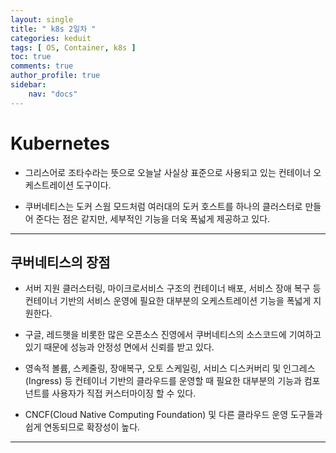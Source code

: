 ```yaml
---
layout: single
title: " k8s 2일차 "
categories: keduit
tags: [ OS, Container, k8s ]
toc: true 
comments: true
author_profile: true
sidebar:
    nav: "docs"
---
```


# Kubernetes

* 그리스어로 조타수라는 뜻으로 오늘날 사실상 표준으로 사용되고 있는 컨테이너 오케스트레이션 도구이다. 

* 쿠버네티스는 도커 스웜 모드처럼 여러대의 도커 호스트를 하나의 클러스터로 만들어 준다는 점은 같지만, 세부적인 기능을 더욱 폭넓게 제공하고 있다.

---

## 쿠버네티스의 장점

* 서버 지원 클러스터링, 마이크로서비스 구조의 컨테이너 배포, 서비스 장애 복구 등 컨테이너 기반의 서비스 운영에 필요한 대부분의 오케스트레이션 기능을 폭넓게 지원한다. 

* 구글, 레드햇을 비롯한 많은 오픈소스 진영에서 쿠버네티스의 소스코드에 기여하고 있기 때문에 성능과 안정성 면에서 신뢰를 받고 있다. 

* 영속적 볼륨, 스케줄링, 장애복구, 오토 스케일링, 서비스 디스커버리 및 인그레스(Ingress) 등 컨테이너 기반의 클라우드를 운영할 때 필요한 대부분의 기능과 컴포넌트를 사용자가 직접 커스터마이징 할 수 있다.

* CNCF(Cloud Native Computing Foundation) 및 다른 클라우드 운영 도구들과 쉽게 연동되므로 확장성이 높다.

---

